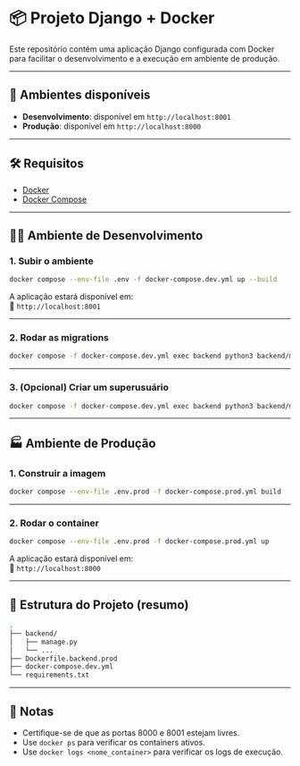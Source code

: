 
# 📦 Projeto Django + Docker

Este repositório contém uma aplicação Django configurada com Docker para facilitar o desenvolvimento e a execução em ambiente de produção.

---

## 🚀 Ambientes disponíveis

- **Desenvolvimento**: disponível em `http://localhost:8001`
- **Produção**: disponível em `http://localhost:8000`

---

## 🛠️ Requisitos

- [Docker](https://www.docker.com/)
- [Docker Compose](https://docs.docker.com/compose/)

---

## 👨‍💻 Ambiente de Desenvolvimento

### 1. Subir o ambiente

```bash
docker compose --env-file .env -f docker-compose.dev.yml up --build

```

A aplicação estará disponível em:  
🔗 `http://localhost:8001`

---

### 2. Rodar as migrations

```bash
docker compose -f docker-compose.dev.yml exec backend python3 backend/manage.py migrate
```

---

### 3. (Opcional) Criar um superusuário

```bash
docker compose -f docker-compose.dev.yml exec backend python3 backend/manage.py createsuperuser
```

---

## 🏭 Ambiente de Produção

### 1. Construir a imagem

```bash
docker compose --env-file .env.prod -f docker-compose.prod.yml build
```

---

### 2. Rodar o container

```bash
docker compose --env-file .env.prod -f docker-compose.prod.yml up
```

A aplicação estará disponível em:  
🔗 `http://localhost:8000`

---

## 📂 Estrutura do Projeto (resumo)

```bash
.
├── backend/
│   ├── manage.py
│   └── ...
├── Dockerfile.backend.prod
├── docker-compose.dev.yml
└── requirements.txt
```

---

## 📄 Notas

- Certifique-se de que as portas 8000 e 8001 estejam livres.
- Use `docker ps` para verificar os containers ativos.
- Use `docker logs <nome_container>` para verificar os logs de execução.